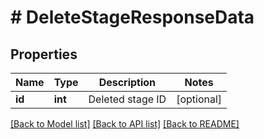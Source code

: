 # # DeleteStageResponseData

## Properties

Name | Type | Description | Notes
------------ | ------------- | ------------- | -------------
**id** | **int** | Deleted stage ID | [optional]

[[Back to Model list]](../README.md#documentation-for-models) [[Back to API list]](../README.md#documentation-for-api-endpoints) [[Back to README]](../README.md)
